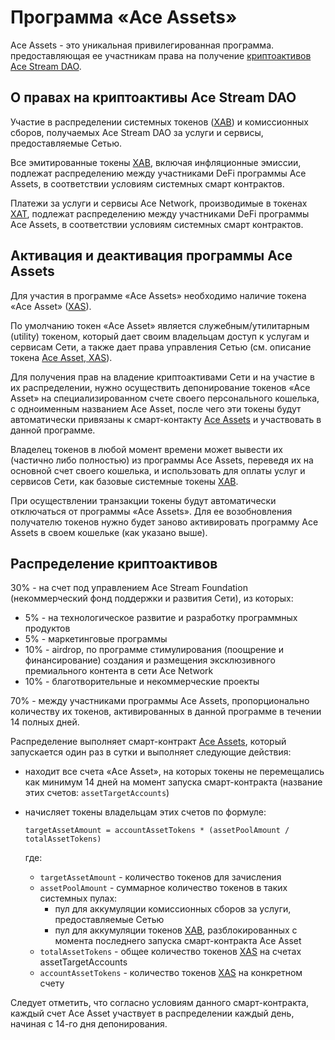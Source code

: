 # Программа «Ace Assets»

Ace Assets - это уникальная привилегированная программа. предоставляющая ее участникам права на получение [криптоактивов Ace Stream DAO][5].


## О правах на криптоактивы Ace Stream DAO

Участие в распределении системных токенов ([XAB][3]) и комиссионных сборов, получаемых Ace Stream DAO за услуги и сервисы, предоставляемые Сетью.

Все эмитированные токены [XAB][3], включая инфляционные эмиссии, подлежат распределению между участниками DeFi программы Ace Assets, в соответствии условиям системных смарт контрактов.

Платежи за услуги и сервисы Ace Network, производимые в токенах [XAT][1], подлежат распределению между участниками DeFi программы Ace Assets, в соответствии условиям системных смарт контрактов.


## Активация и деактивация программы Ace Assets

Для участия в программе «Ace Assets» необходимо наличие токена «Ace Asset» ([XAS][4]).

По умолчанию токен «Ace Asset» является служебным/утилитарным (utility) токеном, который дает своим владельцам доступ к услугам и сервисам Сети, а также дает права управления Сетью (см. описание токена [Ace Asset, XAS][4]).

Для получения прав на владение криптоактивами Сети и на участие в их распределении, нужно осуществить депонирование токенов «Ace Asset» на специализированном счете своего персонального кошелька, с одноименным названием Ace Asset, после чего эти токены будут автоматически привязаны к смарт-контакту [Ace Assets][2] и участвовать в данной программе.

Владелец токенов в любой момент времени может вывести их (частично либо полностью) из программы Ace Assets, переведя их на основной счет своего кошелька, и использовать для оплаты услуг и сервисов Сети, как базовые системные токены [XAB][3].

При осуществлении транзакции токены будут автоматически отключаться от программы «Ace Assets». Для ее возобновления получателю токенов нужно будет заново активировать программу Ace Assets в своем кошельке (как указано выше).


## Распределение криптоактивов

30% - на счет под управлением Ace Stream Foundation (некоммерческий фонд поддержки и развития Сети), из которых:

- 5% - на технологическое развитие и разработку программных продуктов
- 5% - маркетинговые программы
- 10% - airdrop, по программе стимулирования (поощрение и финансирование) создания и размещения эксклюзивного премиального контента в сети Ace Network
- 10% - благотворительные и некоммерческие проекты

70% - между участниками программы Ace Assets, пропорционально количеству их токенов, активированных в данной программе в течении 14 полных дней.

Распределение выполняет смарт-контракт [Ace Assets][2], который запускается один раз в сутки и выполняет следующие действия:

- находит все счета «Ace Asset», на которых токены не перемещались как минимум 14 дней на момент запуска смарт-контракта (название этих счетов: `assetTargetAccounts`)
- начисляет токены владельцам этих счетов по формуле:

    ```
    targetAssetAmount = accountAssetTokens * (assetPoolAmount / totalAssetTokens)
    ```

    где:

    - `targetAssetAmount` - количество токенов для зачисления
    - `assetPoolAmount` - суммарное количество токенов в таких системных пулах:
        - пул для аккумуляции комиссионных сборов за услуги, предоставляемые Сетью
        - пул для аккумуляции токенов [XAB][3], разблокированных с момента последнего запуска смарт-контракта Ace Asset
    - `totalAssetTokens` - общее количество токенов [XAS][4] на счетах assetTargetAccounts
    - `accountAssetTokens` - количество токенов [XAS][4] на конкретном счету

Следует отметить, что согласно условиям данного смарт-контракта, каждый счет Ace Asset участвует в распределении каждый день, начиная с 14-го дня депонирования.


[1]: ../system-tokens/ace-time.md
[2]: ../list-of-operations/ace-asset.md
[3]: ../system-tokens/ace-byte.md
[4]: ../system-tokens/ace-asset.md
[5]: ../library/crypto-assets-and-fees.md